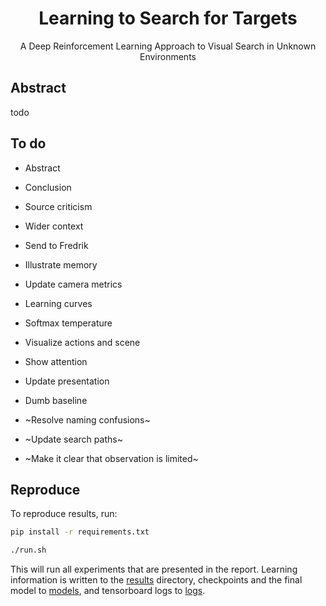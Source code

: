 <h1 align="center"> Learning to Search for Targets</h1>
<p align="center">A Deep Reinforcement Learning Approach to Visual Search in Unknown Environments</p>

## Abstract

todo

## To do

- Abstract
- Conclusion
- Source criticism
- Wider context
- Send to Fredrik

- Illustrate memory
- Update camera metrics
- Learning curves

- Softmax temperature
- Visualize actions and scene
- Show attention
- Update presentation
- Dumb baseline

- ~Resolve naming confusions~
- ~Update search paths~
- ~Make it clear that observation is limited~


## Reproduce

To reproduce results, run:

```bash
pip install -r requirements.txt

./run.sh 
```

This will run all experiments that are presented in the report.
Learning information is written to the [results](./results) directory, checkpoints and the final model to [models](./models), and tensorboard logs to [logs](./logs).